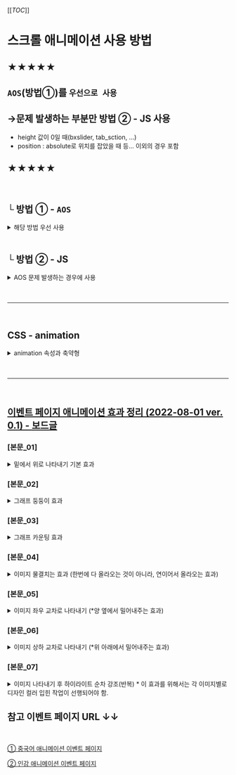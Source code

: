 [[_TOC_]]

# 스크롤 애니메이션 사용 방법

## ★★★★★ 

## `AOS`(방법①)를 `우선으로 사용`

## →문제 발생하는 부분만 방법 ② - JS 사용

- height 값이 0일 때(bxslider, tab_sction, ...)
- position : absolute로 위치를 잡았을 때 등... 이외의 경우 포함

## ★★★★★

<br>

## └ 방법 ① - `AOS`

<details>
<summary>해당 방법 우선 사용</summary>

<br>

## AOS

### 1) Include - 플러그인 불러오기

<br>

##### JS
```js
// 이벤트 php 최상단에서 불러오기
<script src="../modules/event/aos.js"></script>

// 이벤트 js 최상위 load 함수 블럭 최하단에 불러오기
$(window).on('load', function() {
    AOS.init();
});
```

##### CSS
```html
<!-- 이벤트 php 최상단에서 불러오기 -->
<link rel="stylesheet" href="https://unpkg.com/aos@next/dist/aos.css" />
```

<br>

----

### 2) HTML 작성예시

<br>

##### HTML
```html
<img data-aos="fade-up" data-aos-once="true" data-aos-offset="100" data-aos-duration="1000" src="image01.jpg" alt=""/>
```
<br>

사용가능한 옵션
```
data-aos="fade-up" 	<-- 사용할 애니메이션 효과명(필수값) -->
data-aos-offset="200" <-- 애니메이션 효과가 시작될 객체의 위치 설정 -->
data-aos-delay="50"	<-- 애니메이션 재생 대기시간 설정(default: 0) -->
data-aos-duration="1000"	<-- 애니메이션의 재생시간 설정(default: 400) -->
data-aos-easing="ease-in-out"	<-- 애니메이션 시간흐름에 따른 속도설정 옵션(default: ease) -->
data-aos-once="false"	<-- 스크롤 할때마다 애니매이션이 재생될지를 설정(default: false) -->
```

delay와 duration은 0부터 3000까지 설정 가능하고, 50 단위로 설정 변경이 가능

<br>

<br>

### AOS 사용 참고 사이트 ↓↓

### [AOS DEMO](http://michalsnik.github.io/aos/)

### [AOS Github](https://github.com/michalsnik/aos)

### [AOS 옵션 설명 블로그](https://inpa.tistory.com/entry/AOS-%F0%9F%93%9A-%EC%8A%A4%ED%81%AC%EB%A1%A4-%EC%95%A0%EB%8B%88%EB%A9%94%EC%9D%B4%EC%85%98-Animate-On-Scroll)

<br>

----

<br>

</details>

<br>

## └ 방법 ② - JS

<details>
<summary>AOS 문제 발생하는 경우에 사용</summary>

##### JS
```js
// 이벤트 js 내부에 추가
var scrollEvtCont = $('[data-scroll]');

function hackersScrollFnc() {
    const point = window.innerHeight;

    scrollEvtCont.each(function(idx, item) {
        const rect = item.getBoundingClientRect();

        if(rect.top <= point - point * .1) {
            item.classList.add('on');
        }

        if(item.dataset.scrollOnce === 'false') {
            if((rect.top < point * -1 || rect.top > point)) {
                item.classList.remove('on');
            }
        }
    });
}

$(window).on('scroll', function() {
    hackersScrollFnc();
});

```

<br>

##### HTML
```html
<div class="cont01" data-scroll="true" data-scroll-once="true">
```
엘리먼트에 `data-scroll="true"`, `data-scroll-once="false"`추가 해서 사용.
- `data-scroll` → 해당 엘리먼트가 화면 최상단에 도달하면 class="on"을 붙여줌
- `data-scroll-once` → true : 한번만 실행(default), false : 해당 영역 진입마다 애니매이션 실행


<br>

##### CSS
```css
.cont02.on img{animation:bottom-200 .2s forwards;}
```
엘리먼트에 `.on`을 붙여서 style 적용.

----

</details>

<br>
<br>

----

<br>

## CSS - animation

<details>
<summary>animation 속성과 축약형</summary>

<br>

### animation 속성 종류

- `animation-name` : @keyframes 이름 
- `animation-duratuion` : 타임 프레임의 길이, 키프레임이 동작하는 시간을 설정할 때 사용
- `animation-delay` : 애니메이션을 시작하기 전 지연시간 설정
- `animation-iteration-count` : 반복 횟수 지정
- `animation-timing-function` : 애니메이션 속도 조절 / 그래프 ( linear / ease / ease-in / ease-out / ease-in-out / cubic-bezier )
- `animation-direction` : 반복 방향 설정 ( 정방향 / 역방향 / 번갈아가며)
- `animation-fill-mode` : 애니메이션 시작 / 끝 상태 제어 ( none / forwords / backwords / both )
- `animation-play-state` : 애니메이션 실행 중에 중지되었을 때 계속 진행하거나 멈추게 할 것인지를 지정

<br>

###  animation 축약형
```css
animation: animation-name animation-duration animation-delay animation-iteration-count animation-timing-function animation-direction fill-mode play-state;
```
animation : 이름 > 실행속도 > 지연시간 > 반복횟수 > 애니메이션 속도 조절/그래프 >  반복방향설정 > 끝난후위치 > 실행or정지

<br>

사용예시
```css
animation: fadeIn 4s 1s infinite linear alternate;
/*animation : @keyframes이름 / 동작하는 시간 / 지연시간 / 반복 횟수 / 애니메이션 속도 / 반복 방향 */
```

<br>

### animation css 참고 사이트 ↓↓

### [@keyframes / animation 속성 / 애니메이션 구현](https://neul-carpediem.tistory.com/283)

</details>

<br>

<br>

----


<br>

## [이벤트 페이지 애니메이션 효과 정리 (2022-08-01 ver. 0.1) - 보드글](http://hac.educamp.org/linker.php?menuno=1307&board_id=etc_renewal_plan&board_no=346108)

### [본문_01]

<details>
<summary>밑에서 위로 나타내기 기본 효과</summary>

<br>

예시 이미지)

<img width=500px src="https://gscdn.hackers.co.kr/test/animation/group3_1_01.gif"/>
<br>
<br>
<img width=500px src="https://gscdn.hackers.co.kr/test/animation/group3_1_02.gif"/>
<br>
<br>
<img width=500px src="https://gscdn.hackers.co.kr/test/animation/group3_1_03.gif"/>

<br>
<br>

### 방법① - `AOS` 우선 적용

<br>

##### HTML

```html
<img src="image.jpg" data-aos="fade-up" data-aos-once="true" data-aos-offset="100" data-aos-duration="1000" alt="" />
```
<br>

----

<br>

### AOS 안될 경우 → 방법② JS 적용

<br>

##### HTML

```html
<div class="cont03" data-scroll="true" data-scroll-once="true">
	<img class="img_tit" src="../image.jpg" alt=""/>
</div>
```

##### CSS
```css
.cont03.on .img_tit{animation:bottom-200 1.2s .5s forwards}
```

##### Keyframes CSS
```css
@keyframes bottom-200{
    0% {
        transform: translateY(200px);
    	opacity: 0;
    }
    100% {
        transform: translate(0, 0);
        opacity: 1;
    }
}
```

<br>

### keyframe 사용 예시 ↓↓ 

### [슬라이드 애니메이션 ①](https://tchamp.hackers.com/worksheet/champstudy/guide_202205/scroll_event/keyframes.html#slide)
### [메인 1 - box1](https://tchamp.hackers.com/worksheet/champstudy/guide_202205/scroll_event/example.html#main)

<br>

----

</details>

### [본문_02]

<details>
<summary>그래프 둥둥이 효과</summary>


<br>

예시 이미지)


<img width=500px src="https://gscdn.hackers.co.kr/test/animation/group3_2.gif"/>

<br>
<br>

##### HTML

```html
<img class="bar_txt" src="../bar_txt.png" alt="">
```
##### CSS
```css
.cont01 .bar_txt{animation:updown-10 1s 2s linear infinite;}
```
##### Keyframes CSS
```css
@keyframes updown-10{
    0% {
        transform: translate(0, 0);
    }
    50% {
        transform: translateY(10px);
    }
    100% {
        transform: translate(0, 0);
    }
}
```

<br>

### keyframe 사용 예시 ↓↓ 

### [둥둥이 애니메이션 ①, ②](https://tchamp.hackers.com/worksheet/champstudy/guide_202205/scroll_event/keyframes.html#dungdung)

<br>

----

</details>

### [본문_03]

<details>
<summary>그래프 카운팅 효과</summary>

<br>

예시 이미지)

<img width=500px src="https://gscdn.hackers.co.kr/test/animation/group3_3.gif"/>

<br>
<br>

##### HTML

```html
<div class="num_wrap">
	<div>
		<p class="count" data-count="100" data-count-type="percent">0</p>
		<p class="count" data-count="209820" data-count-type="price">0</p>
	</div>
	<div>
		<p class="count" data-count="200" data-count-type="percent">0</p>
		<p class="count" data-count="419640" data-count-type="price">0</p>
	</div>
	<div>
		<p class="count" data-count="300" data-count-type="percent">0</p>
		<p class="count" data-count="629460" data-count-type="price">0</p>
	</div>
</div>
```

##### JS
```js
var once = true;
var countReg = new RegExp(/\B(?=(\d{3})+(?!\d))/, "g");

function count () {
    if(once) {
        $('.count').each(function () {
            $(this).prop('Counter', 0).animate({
                Counter: $(this).data('count')
            }, {
                duration: 2000,
                easing: 'swing',
                step: function (now) {
                    if($(this).data('count-type') === 'price') {

                        $(this).text((Math.ceil(now).toString().replace(countReg, ",")) + '원')

                    }else if($(this).data('count-type') === 'percent'){

                        $(this).text((Math.ceil(now).toString().replace(countReg, ",")) + '%')
                    }

                }
            });
        });
    }

    once = false;
}
```

<br>

### keyframe 사용 예시 ↓↓ 

### [슬라이드 애니메이션 - ①](https://tchamp.hackers.com/worksheet/champstudy/guide_202205/scroll_event/keyframes.html#slide)
### [카운팅 효과](https://tchamp.hackers.com/worksheet/champstudy/guide_202205/scroll_event/example.html#count)

<br>

----

<br>

</details>

### [본문_04]

<details>
<summary>이미지 물결치는 효과 (한번에 다 올라오는 것이 아니라, 연이어서 올라오는 효과)</summary>

<br>

예시 이미지)

<img width=500px src="https://gscdn.hackers.co.kr/test/animation/group3_4.gif"/>

<br>
<br>

### 방법① - `AOS` 우선 적용

<br>

##### HTML

```html
<img src="../image_1.png" data-aos="fade-up" data-aos-once="true" data-aos-offset="100" data-aos-delay="200" data-aos-duration="1000" alt=""/>
<img src="../image_2.png" data-aos="fade-up" data-aos-once="true" data-aos-offset="100" data-aos-delay="400" data-aos-duration="1000" alt=""/>
<img src="../image_3.png" data-aos="fade-up" data-aos-once="true" data-aos-offset="100" data-aos-delay="600" data-aos-duration="1000" alt=""/>
<img src="../image_4.png" data-aos="fade-up" data-aos-once="true" data-aos-offset="100" data-aos-delay="800" data-aos-duration="1000" alt=""/>
<img src="../image_5.png" data-aos="fade-up" data-aos-once="true" data-aos-offset="100" data-aos-delay="1000" data-aos-duration="1000" alt=""/>
<img src="../image_6.png" data-aos="fade-up" data-aos-once="true" data-aos-offset="100" data-aos-delay="1200" data-aos-duration="1000" alt=""/>
```
<br>

----

<br>

### AOS 안될 경우 → 방법② JS 적용

<br>

##### HTML
```html
<div class="box" data-scroll="true" data-scroll-once="true">
    <img src="../image_1.png" alt=""/>
    <img src="../image_2.png" alt=""/>
    <img src="../image_3.png" alt=""/>
    <img src="../image_4.png" alt=""/>
    <img src="../image_5.png" alt=""/>
    <img src="../image_6.png" alt=""/>
</div>
```
##### CSS
```css
.box.on img{animation:bottom-200 .2s forwards;opacity:0;}
.box.on img:nth-of-type(2){animation-duration:.4s}
.box.on img:nth-of-type(3){animation-duration:.6s}
.box.on img:nth-of-type(4){animation-duration:.8s}
.box.on img:nth-of-type(5){animation-duration:1s}
.box.on img:nth-of-type(6){animation-duration:1.2s}
```
animation-duration사용하여 순차적으로 실행

##### Keyframes CSS
```css
@keyframes bottom-200{
    0% {
        transform: translateY(200px);
        opacity: 0;
    }
    100% {
        transform: translate(0, 0);
        opacity: 1;
    }
}
```

<br>

### keyframe 사용 예시 ↓↓ 

### [슬라이드 애니메이션 - ①](https://tchamp.hackers.com/worksheet/champstudy/guide_202205/scroll_event/keyframes.html#slide)
### [이미지 물결치는 효과 - 아래에서 위로 순차적](https://tchamp.hackers.com/worksheet/champstudy/guide_202205/scroll_event/example.html#wave-left)

<br>

----

<br>

</details>

### [본문_05]

<details>
<summary>이미지 좌우 교차로 나타내기 (*양 옆에서 밀어내주는 효과)</summary>

<br>

예시 이미지)

<img width=500px src="https://gscdn.hackers.co.kr/test/animation/group3_5.gif"/>

<br>

### 방법① - `AOS` 우선 적용

<br>

##### HTML
```html
<img data-aos="fade-left" data-aos-once="true" data-aos-offset="100" data-aos-duration="1000" src="../image_1.png" alt=""/>
<img data-aos="fade-right" data-aos-once="true" data-aos-offset="100" data-aos-duration="1000" src="../image_2.png" alt=""/>
```
<br>

----

<br>

### AOS 안될 경우 → 방법② JS 적용

<br>

##### HTML
```html
<div class="box" data-scroll="true" data-scroll-once="true">
    <img src="../image_1.png" alt=""/>
    <img src="../image_2.png" alt=""/>
</div>
```
##### CSS
```css
.box.on img{animation:left-300 1s forwards;}
.box.on img:nth-of-type(2){animation:right-300 1s .3s forwards;}
```
animation-duration사용하여 순차적으로 실행

##### Keyframes CSS
```css
@keyframes left-300{
    0% {
        transform: translateX(-300px);
        opacity: 0;
    }
    100% {
        transform: translate(0, 0);
        opacity: 1;
    }
}

@keyframes right-300{
    0% {
        transform: translateX(-300px);
        opacity: 0;
    }
    100% {
        transform: translate(0, 0);
        opacity: 1;
    }
}
```

<br>

### keyframe 사용 예시 ↓↓ 

### [슬라이드 애니메이션 - ③, ④](https://tchamp.hackers.com/worksheet/champstudy/guide_202205/scroll_event/keyframes.html#slide)
### [메인 1 - box5, box6](https://tchamp.hackers.com/worksheet/champstudy/guide_202205/scroll_event/example.html#main)
### [이미지 물결치는 효과 - 상하 좌우 순차적](https://tchamp.hackers.com/worksheet/champstudy/guide_202205/scroll_event/example.html#wave-top)

<br>

----

<br>

</details>

### [본문_06]

<details>
<summary>이미지 상하 교차로 나타내기 (*위 아래에서 밀어내주는 효과)</summary>

<br>

예시 이미지)

<img width=500px src="https://gscdn.hackers.co.kr/test/animation/group3_6.gif"/>

<br>

### 방법① - `AOS` 우선 적용

<br>

##### HTML
```html
<img data-aos="fade-down" data-aos-once="true" data-aos-offset="100" data-aos-duration="1000"  src="type2/v1/cont06_ani_01.png" alt=""/>
<img data-aos="fade-up" data-aos-once="true" data-aos-offset="100" data-aos-duration="1000"  src="type2/v1/cont06_ani_02.png" alt=""/>
<img data-aos="fade-down" data-aos-once="true" data-aos-offset="100" data-aos-duration="1000"  src="type2/v1/cont06_ani_03.png" alt=""/>
```

<br>

----

<br>

### AOS 안될 경우 → 방법② JS 적용

<br>

##### HTML
```html
<div class="box" data-scroll="true" data-scroll-once="true">
    <img src="../image_1.png" alt=""/>
    <img src="../image_2.png" alt=""/>
    <img src="../image_3.png" alt=""/>
</div>
```
##### CSS
```css
.box.on img{animation:top-200 1s forwards;}
.box.on img:nth-of-type(2){animation:bottom-200 1s forwards;}
```
##### Keyframes CSS
```css
@keyframes top-200{
    0% {
        transform: translateY(-200px);
        opacity: 0;
    }
    100% {
        transform: translate(0, 0);
        opacity: 1;
    }
}

@keyframes bottom-200{
    0% {
        transform: translateY(200px);
        opacity: 0;
    }
    100% {
        transform: translate(0, 0);
        opacity: 1;
    }
}
```

<br>

### keyframe 사용 예시 ↓↓ 

### [슬라이드 애니메이션 - ①, ②](https://tchamp.hackers.com/worksheet/champstudy/guide_202205/scroll_event/keyframes.html#slide)
### [이미지 물결치는 효과 - 상하 좌우 순차적](https://tchamp.hackers.com/worksheet/champstudy/guide_202205/scroll_event/example.html#wave-top)

<br>

----

<br>

</details>

### [본문_07]

<details>
<summary>이미지 나타내기 후 하이라이트 순차 강조(반복)   * 이 효과를 위해서는 각 이미지별로 디자인 컬러 입힌 작업이 선행되어야 함.</summary>

<br>

예시 이미지)


<img width=500px src="https://gscdn.hackers.co.kr/test/animation/group3_7.gif"/>

<br>
<br>

- 이미지 나타내기 → 상단 [본문_01] 밑에서 위로 나타내기 기본 효과]

- 해당 하이라이트 순차 강조(반복)은 GIF 파일 사용

<br>

### keyframe 사용 예시 ↓↓ 

### [슬라이드 애니메이션 - ①](https://tchamp.hackers.com/worksheet/champstudy/guide_202205/scroll_event/keyframes.html#slide)

<br>

----

<br>

</details>

## 참고 이벤트 페이지 URL ↓↓

<br>

[① 중국어 애니메이션 이벤트 페이지](https://china.hackers.com/?c=event&evt_id=22040501&sk=type2)

[② 인강 애니메이션 이벤트 페이지](https://tchamp.hackers.com/?c=event&evt_id=19032102&sk=type5)

<br>